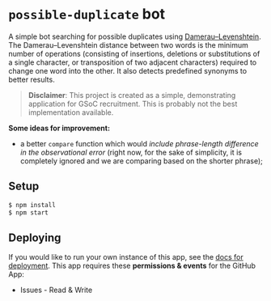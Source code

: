 # `possible-duplicate` bot

A simple bot searching for possible duplicates using [Damerau–Levenshtein](https://en.wikipedia.org/wiki/Damerau%E2%80%93Levenshtein_distance). The Damerau–Levenshtein distance between two words is the minimum number of operations (consisting of insertions, deletions or substitutions of a single character, or transposition of two adjacent characters) required to change one word into the other. It also detects predefined synonyms to better results.

>**Disclaimer**: This project is created as a simple, demonstrating application for GSoC recruitment. This is probably not the best implementation available.

**Some ideas for improvement:**
- a better `compare` function which would _include phrase-length difference in the observational error_ (right now, for the sake of simplicity, it is completely ignored and we are comparing based on the shorter phrase);

## Setup

```bash
$ npm install
$ npm start
```

## Deploying

If you would like to run your own instance of this app, see the [docs for deployment](https://probot.github.io/docs/deployment/). This app requires these **permissions & events** for the GitHub App:

- Issues - Read & Write
